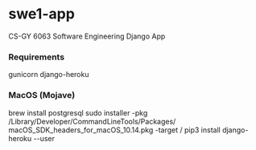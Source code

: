 # swe1-app
CS-GY 6063 Software Engineering Django App

### Requirements
gunicorn
django-heroku

### MacOS (Mojave)
brew install postgresql
sudo installer -pkg /Library/Developer/CommandLineTools/Packages/ macOS_SDK_headers_for_macOS_10.14.pkg -target /
pip3 install django-heroku --user